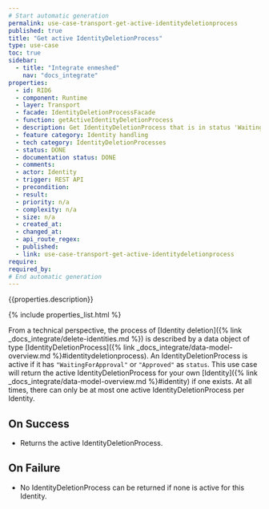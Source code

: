 ```yaml
---
# Start automatic generation
permalink: use-case-transport-get-active-identitydeletionprocess
published: true
title: "Get active IdentityDeletionProcess"
type: use-case
toc: true
sidebar:
  - title: "Integrate enmeshed"
    nav: "docs_integrate"
properties:
  - id: RID6
  - component: Runtime
  - layer: Transport
  - facade: IdentityDeletionProcessFacade
  - function: getActiveIdentityDeletionProcess
  - description: Get IdentityDeletionProcess that is in status 'WaitingForApproval' or 'Approved'
  - feature category: Identity handling
  - tech category: IdentityDeletionProcesses
  - status: DONE
  - documentation status: DONE
  - comments:
  - actor: Identity
  - trigger: REST API
  - precondition:
  - result:
  - priority: n/a
  - complexity: n/a
  - size: n/a
  - created_at:
  - changed_at:
  - api_route_regex:
  - published:
  - link: use-case-transport-get-active-identitydeletionprocess
require:
required_by:
# End automatic generation
---
```


{{properties.description}}

{% include properties_list.html %}

From a technical perspective, the process of [Identity deletion]({% link _docs_integrate/delete-identities.md %}) is described by a data object of type [IdentityDeletionProcess]({% link _docs_integrate/data-model-overview.md %}#identitydeletionprocess).
An IdentityDeletionProcess is active if it has `"WaitingForApproval"` or `"Approved"` as `status`.
This use case will return the active IdentityDeletionProcess for your own [Identity]({% link _docs_integrate/data-model-overview.md %}#identity) if one exists.
At all times, there can only be at most one active IdentityDeletionProcess per Identity.

## On Success

- Returns the active IdentityDeletionProcess.

## On Failure

- No IdentityDeletionProcess can be returned if none is active for this Identity.
